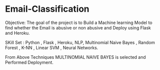 # Email-Classification

Objective: The goal of the project is to Build a Machine learning Model to find whether the Email is abusive or non abusive and Deploy using Flask and Heroku.

SKill Set : Python , Flask , Heroku, NLP, Multinomial Naive Bayes , Random Forest , K-NN , Linear SVM , Neural Networks.

From Above Techniques MULTINOMIAL NAIVE BAYES is selected and Performed Deployment.
